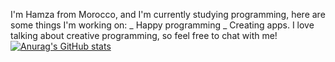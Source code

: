I'm Hamza from Morocco, and I'm currently studying programming, here are some things I'm working on: _ Happy programming _ Creating apps.
I love talking about creative programming, so feel free to chat with me!
[![Anurag's GitHub stats](https://github-readme-stats.vercel.app/api?username=HamzaELKHAMMY)](https://github.com/anuraghazra/github-readme-stats)
